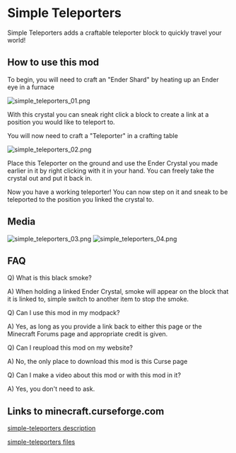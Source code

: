 # Simple Teleporters

Simple Teleporters adds a craftable teleporter block to quickly travel your world!

## How to use this mod

To begin, you will need to craft an "Ender Shard" by heating up an Ender eye in a furnace

![simple_teleporters_01.png](https://github.com/jarryDk/SimpleTeleporters/raw/master/images/simple_teleporters_01.png "simple_teleporters_01.png")

With this crystal you can sneak right click a block to create a link at a position you would like to teleport to.


You will now need to craft a "Teleporter" in a crafting table

![simple_teleporters_02.png](https://github.com/jarryDk/SimpleTeleporters/raw/master/images/simple_teleporters_02.png "simple_teleporters_02.png")

Place this Teleporter on the ground and use the Ender Crystal you made earlier in it by right clicking with it in your hand. You can freely take the crystal out and put it back in.

Now you have a working teleporter! You can now step on it and sneak to be teleported to the position you linked the crystal to.

## Media
![simple_teleporters_03.png](https://github.com/jarryDk/SimpleTeleporters/raw/master/images/simple_teleporters_03.png "simple_teleporters_03.png")
![simple_teleporters_04.png](https://github.com/jarryDk/SimpleTeleporters/raw/master/images/simple_teleporters_04.png "simple_teleporters_04.png")

## FAQ

Q) What is this black smoke?

A) When holding a linked Ender Crystal, smoke will appear on the block that it is linked to, simple switch to another item to stop the smoke.


Q) Can I use this mod in my modpack?

A) Yes, as long as you provide a link back to either this page or the Minecraft Forums page and appropriate credit is given.



Q) Can I reupload this mod on my website? 

A) No, the only place to download this mod is this Curse page



Q) Can I make a video about this mod or with this mod in it?

A) Yes, you don't need to ask.


## Links to minecraft.curseforge.com

[simple-teleporters description](https://minecraft.curseforge.com/projects/simple-teleporters)

[simple-teleporters files](https://minecraft.curseforge.com/projects/simple-teleporters/files)
